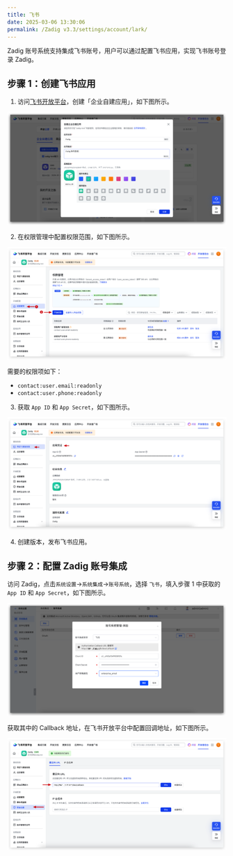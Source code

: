 ```yaml
---
title: 飞书
date: 2025-03-06 13:30:06
permalink: /Zadig v3.3/settings/account/lark/
---
```


Zadig 账号系统支持集成飞书账号，用户可以通过配置飞书应用，实现飞书账号登录 Zadig。

## 步骤 1：创建飞书应用

1. 访问[飞书开放平台](https://open.feishu.cn/)，创建「企业自建应用」，如下图所示。

![lark](../../../../_images/lark_account_1.png)

2. 在权限管理中配置权限范围，如下图所示。

![lark](../../../../_images/lark_account_2.png)

需要的权限项如下：

- `contact:user.email:readonly`
- `contact:user.phone:readonly`

3. 获取 `App ID` 和 `App Secret`，如下图所示。
   
![lark](../../../../_images/lark_account_3.png)

4. 创建版本，发布飞书应用。


## 步骤 2：配置 Zadig 账号集成

访问 Zadig，点击`系统设置`->`系统集成`->`账号系统`，选择 `飞书`，填入步骤 1 中获取的 `App ID` 和 `App Secret`，如下图所示。

![lark](../../../../_images/lark_account_4.png)

获取其中的 Callback 地址，在飞书开放平台中配置回调地址，如下图所示。

![lark](../../../../_images/lark_account_5.png)